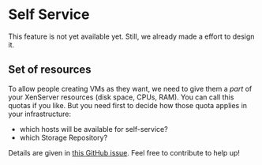 # Self Service

This feature is not yet available yet. Still, we already made a effort to design it.

## Set of resources

To allow people creating VMs as they want, we need to give them a *part* of your XenServer resources (disk space, CPUs, RAM). You can call this quotas if you like. But you need first to decide how those quota applies in your infrastructure:

* which hosts will be available for self-service?
* which Storage Repository?

Details are given in [this GitHub issue](https://github.com/vatesfr/xo-web/issues/285). Feel free to contribute to help up!